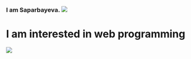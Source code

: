 ### I am Saparbayeva. <img src="https://media0.giphy.com/media/w1OBpBd7kJqHrJnJ13/giphy.gif?cid=ecf05e472ne2fm99qvy1hyyiykc88j82g4rm2f3j88pav9si&rid=giphy.gif&ct=s" with="30px">
<h1>I am interested in web programming</h1>
<img src="https://www.w3.org/html/logo/downloads/HTML5_1Color_White.png">

